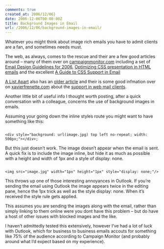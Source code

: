 ```yaml
---
comments: true
created_at: 2006/12/06}
date: 2006-12-06T00:00:00Z
title: Background Images in Email
url: /2006/12/06/background-images-in-email/
---
```


<p>
Whatever you might think about image rich emails you have to admit clients are a fan, and sometimes needs must.

</p>
<p>
The web, as always, comes to the rescue and their are a few good articles around – many of them over on <a href="http://campaignmonitor.com">campaignmonitor.com</a> including a set of <a href="http://www.campaignmonitor.com/blog/archives/2005/11/html_email_desi.html">Email Design Guidelines for 2006</a>, <a href="http://www.campaignmonitor.com/blog/archives/2005/08/optimizing_css_1.html">Optimizing CSS presentation in HTML emails</a> and the excellent <a href="http://www.campaignmonitor.com/blog/archives/2006/03/a_guide_to_css_1.html">A Guide to CSS Support in Email</a>

</p>
<p>
<a href="http://alistapart.com/">A List Apart</a> also has an <a href="http://www.alistapart.com/articles/cssemail/">older article</a> and their is some good infmation over on <a href="http://www.xavierfrenette.com">xavierfrenette.com</a> about the <a href="http://www.xavierfrenette.com/articles/css-support-in-webmail/">support in web mail clients</a>.

</p>
<p>
Another little bit of useful info I thought worth posting, after a quick conversation with a colleague, concerns the use of background images in emails.

</p>
<p>
Assuming your going down the inline styles route you might want to have something like this:

</p>
<code>
&lt;div style="background: url(image.jpg) top left no-repeat; width: 500px;"&gt;&lt;/div&gt;;
</code>

<p>
But this just doesn’t work. The image doesn’t appear when the email is sent. A quick fix is to include the image inline, but hide it as much as possible with a height and width of 1px and a style of display: none.

</p>
<code>
&lt;img src="image.jpg" width="1px" height="1px" style="display: none;"/&gt;
</code>

<p>
This throws up one of those interesting annoyances in Outlook. If you’re sending the email using Outlook the image appears twice in the editing pane, hence the 1px trick as well as the style display: none. When it’s received the style rule gets applied.

</p>
<p>
This assumes you are sending the images along with the email, rather than simply linking to them online were you dont have this problem – but do have a host of other issues with blocked images and the like.

</p>
<p>
I haven’t admittedly tested this extensively, however I’ve had a lot of luck with Outlook, which for business to business emails accouts for something like 75% of the audience according to Campaign Monitor (and probably around what I’d expect based on my experience).

</p>
